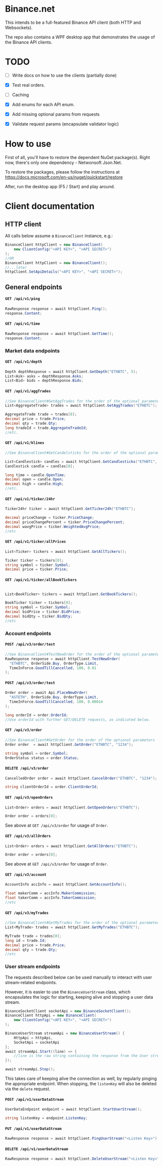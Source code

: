 # Binance.net
This intends to be a full-featured Binance API client (both HTTP and Websockets).

The repo also contains a WPF desktop app that demonstrates the usage of the Binance API clients.

# TODO
- [ ] Write docs on how to use the clients (partially done)
- [X] Test real orders.
- [ ] Caching
- [X] Add enums for each API enum.
- [X] Add missing optional params from requests
- [X] Validate request params (encapsulate validator logic)


# How to use
First of all, you'll have to restore the dependent NuGet package(s). Right now, there's only one dependency - Netwonsoft Json.Net.

To restore the packages, please follow the instructions at https://docs.microsoft.com/en-us/nuget/quickstart/restore

After, run the desktop app (F5 / Start) and play around.

# Client documentation
## HTTP client
All calls below assume a `BinanceClient` instance, e.g.:

```csharp
BinanceClient httpClient = new BinanceClient(
	new ClientConfig("<API KEY>", "<API SECRET>")
);
//OR
BinanceClient httpClient = new BinanceClient();
//...later
httpClient.SetApiDetails("<API KEY>", "<API SECRET>");
```

## General endpoints
#### `GET /api/v1/ping`
```csharp
RawResponse response = await httpClient.Ping();
response.Content;
```

#### `GET /api/v1/time`
```csharp
RawResponse response = await httpClient.GetTime();
response.Content;
``` 

### Market data endpoints

#### `GET /api/v1/depth`
```csharp
Depth depthResponse = await httpClient.GetDepth("ETHBTC", 5);
List<Ask> asks = depthResponse.Asks;
List<Bid> bids = depthResponse.Bids;
``` 

#### `GET /api/v1/aggTrades`
```csharp
//See BinanceClient#GetAggTrades for the order of the optional parameters
List<AggregateTrade> trades = await httpClient.GetAggTrades("ETHBTC");

AggregateTrade trade = trades[0];
decimal price = trade.Price;
decimal qty = trade.Qty;
long tradeId = trade.AggregateTradeId;
//etc.
``` 

#### `GET /api/v1/klines`
```csharp
//See BinanceClient#GetCandelsticks for the order of the optional parameters

List<Candlestick> candles = await httpClient.GetCandlesticks("ETHBTC", KlineInterval.Minutes15);
Candlestick candle = candles[0];

long time = candle.OpenTime;
decimal open = candle.Open;
decimal high = candle.High;
//etc.
``` 

#### `GET /api/v1/ticker/24hr `
```csharp
Ticker24hr ticker = await httpClient.GetTicker24h("ETHBTC");

decimal priceChange = ticker.PriceChange;
decimal priceChangePercent = ticker.PriceChangePercent;
decimal wavgPrice = ticker.WeightedAvgPrice;
//etc
```

#### `GET /api/v1/ticker/allPrices`
```csharp
List<Ticker> tickers = await httpClient.GetAllTickers();

Ticker ticker = tickers[0];
string symbol = ticker.Symbol;
decimal price = ticker.Price;
```

#### `GET /api/v1/ticker/allBookTickers`
```csharp

List<BookTicker> tickers = await httpClient.GetBookTickers();

BookTicker ticker = tickers[0];
string symbol = ticker.Symbol;
decimal bidPrice = ticker.BidPrice;
decimal bidQty = ticker.BidQty;
//etc
```

### Account endpoints
#### `POST /api/v3/order/test`
```csharp
//See BinanceClient#TestNewOrder for the order of the optional parameters
RawResponse response = await httpClient.TestNewOrder(
  "ETHBTC", OrderSide.Buy, OrderType.Limit, 
  TimeInForce.GoodTillCancelled, 100, 0.01
);
```

#### `POST /api/v3/order/test`
```csharp
Order order = await Api.PlaceNewOrder(
  "ASTETH", OrderSide.Buy, OrderType.Limit, 
  TimeInForce.GoodTillCancelled, 100, 0.0001m
);

long orderId = order.OrderId;
//Use orderId with further GET/DELETE requests, as indicated below.
```

#### `GET /api/v3/order`
```csharp
//See BinanceClient#GetOrder for the order of the optional parameters
Order order  = await httpClient.GetOrder("ETHBTC", "1234");

string symbol = order.Symbol;
OrderStatus status = order.Status;
```

#### `DELETE /api/v3/order`
```csharp
CancelledOrder order = await httpClient.CancelOrder("ETHBTC", "1234");

string clientOrderId = order.ClientOrderId;
```

#### `GET /api/v3/openOrders`
```csharp
List<Order> orders = await httpClient.GetOpenOrders("ETHBTC");

Order order = orders[0];
```
See above at `GET /api/v3/order` for usage of `Order`.

#### `GET /api/v3/allOrders`
```csharp
List<Order> orders = await httpClient.GetAllOrders("ETHBTC");

Order order = orders[0];
```
See above at `GET /api/v3/order` for usage of `Order`.

#### `GET /api/v3/account`
```csharp
AccountInfo accInfo = await httpClient.GetAccountInfo();

float makerComm = accInfo.MakerCommission;
float takerComm = accInfo.TakerCommission;
//etc
```

#### `GET /api/v3/myTrades`
```csharp
//See BinanceClient#GetMyTrades for the order of the optional parameters
List<MyTrade> trades = await httpClient.GetMyTrades("ETHBTC");

MyTrade trade = trades[0];
long id = trade.Id;
decimal price = trade.Price; 
decimal qty = trade.Qty;
//etc
```

### User stream endpoints
The requests described below can be used manually to interact with user stream-related endpoints.

However, it is easier to use the `BinanceUserStream` class, which encapsulates the logic for starting, keeping alive and stopping a user data stream.

```csharp
BinanceSocketClient socketApi = new BinanceSocketClient();
BinanceClient httpApi = new BinanceClient(
	new ClientConfig("<API KEY>", "<API SECRET>")
);

BinanceUserStream streamApi = new BinanceUserStream() {
	HttpApi = httpApi,
	SocketApi = socketApi
};
await streamApi.Start((line) => {
	//line is the raw string containing the response from the User stream websocket
});

await streamApi.Stop();
```

This takes care of keeping alive the connection as well, by regularly pinging the appropriate endpoint.
When stopping, the `listenKey` will also be deleted via the `delete` request.

#### `POST /api/v1/userDataStream`
```csharp
UserDataEndpoint endpoint = await httpClient.StartUserStream();

string listenKey = endpoint.ListenKey;
```

#### `PUT /api/v1/userDataStream`
```csharp
RawResponse response = await httpClient.PingUserStream("<Listen Key>");
```

#### `DELETE /api/v1/userDataStream`
```csharp
RawResponse response = await httpClient.DeleteUserStream("<Listen Key>");
```
